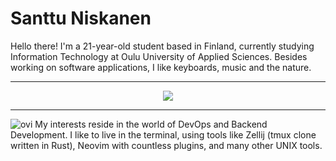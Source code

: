 # Santtu Niskanen

Hello there! I'm a 21-year-old student based in Finland, currently studying Information Technology at Oulu University of Applied Sciences.
Besides working on software applications, I like keyboards, music and the nature.

---

<p align="center">
  <img src="https://media.licdn.com/dms/image/D4D16AQFjCQIb_q9J4w/profile-displaybackgroundimage-shrink_350_1400/0/1687003869185?e=1710979200&v=beta&t=SBPYk4n3pTZ7iYHb0DWEwqC6SagleIBzwD3d5oAEZ_c">
</p>

---
<img src="https://github-readme-stats.vercel.app/api/top-langs?username=santtuniskanen&show_icons=true&locale=en&layout=compact&theme=dark" alt="ovi" />
My interests reside in the world of DevOps and Backend Development. I like to live in the terminal, using tools like Zellij (tmux clone written in Rust), Neovim with countless plugins, and many other UNIX tools.
